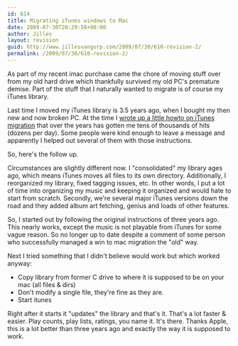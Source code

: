 ```yaml
---
id: 614
title: Migrating iTunes windows to Mac
date: 2009-07-30T20:29:58+00:00
author: Jilles
layout: revision
guid: http://www.jillesvangurp.com/2009/07/30/610-revision-2/
permalink: /2009/07/30/610-revision-2/
---
```

As part of my recent imac purchase came the chore of moving stuff over from my old hard drive which thankfully survived my old PC's premature demise. Part of the stuff that I naturally wanted to migrate is of course my iTunes library. 

Last time I moved my iTunes library is 3.5 years ago, when I bought my then new and now broken PC. At the time I <a href="http://www.jillesvangurp.com/2006/01/09/new-pc-moving-itunes-library/">wrote up a little howto on iTunes migration</a> that over the years has gotten me tens of thousands of hits (dozens per day). Some people were kind enough to leave a message and apparently I helped out several of them with those instructions.

So, here's the follow up. 

Circumstances are slightly different now. I "consolidated" my library ages ago, which means iTunes moves all files to its own directory. Additionally, I reorganized my library, fixed tagging issues, etc. In other words, I put a lot of time into organizing my music and keeping it organized and would hate to start from scratch. Secondly, we're several major iTunes versions down the road and they added album art fetching, genius and loads of other features.

So, I started out by following the original instructions of three years ago. This nearly works, except the music is not playable from iTunes for some vague reason. So no longer up to date despite a comment of some person who successfully managed a win to mac migration the "old" way.

Next I tried something that I didn't believe would work but which worked anyway:
<ul>
	<li>Copy library from former C drive to where it is supposed to be on your mac (all files & dirs)</li>
        <li>Don't modify a single file, they're fine as they are.</li>
	<li>Start itunes</li>
</ul>

Right after it starts it "updates" the library and that's it. That's a lot faster & easier. Play counts, play lists, ratings, you name it. It's there. Thanks Apple, this is a lot better than three years ago and exactly the way it is supposed to work.